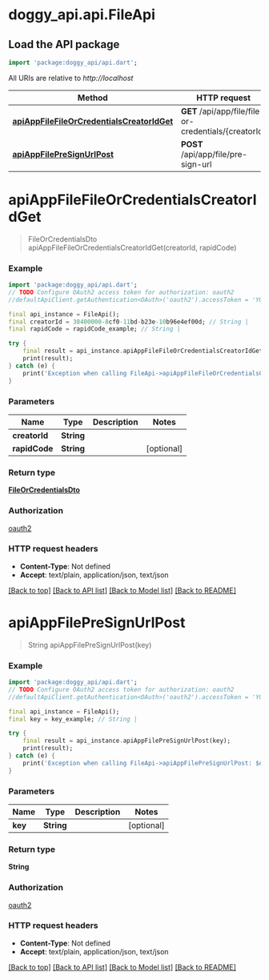 # doggy_api.api.FileApi

## Load the API package
```dart
import 'package:doggy_api/api.dart';
```

All URIs are relative to *http://localhost*

Method | HTTP request | Description
------------- | ------------- | -------------
[**apiAppFileFileOrCredentialsCreatorIdGet**](FileApi.md#apiappfilefileorcredentialscreatoridget) | **GET** /api/app/file/file-or-credentials/{creatorId} | 
[**apiAppFilePreSignUrlPost**](FileApi.md#apiappfilepresignurlpost) | **POST** /api/app/file/pre-sign-url | 


# **apiAppFileFileOrCredentialsCreatorIdGet**
> FileOrCredentialsDto apiAppFileFileOrCredentialsCreatorIdGet(creatorId, rapidCode)



### Example
```dart
import 'package:doggy_api/api.dart';
// TODO Configure OAuth2 access token for authorization: oauth2
//defaultApiClient.getAuthentication<OAuth>('oauth2').accessToken = 'YOUR_ACCESS_TOKEN';

final api_instance = FileApi();
final creatorId = 38400000-8cf0-11bd-b23e-10b96e4ef00d; // String | 
final rapidCode = rapidCode_example; // String | 

try {
    final result = api_instance.apiAppFileFileOrCredentialsCreatorIdGet(creatorId, rapidCode);
    print(result);
} catch (e) {
    print('Exception when calling FileApi->apiAppFileFileOrCredentialsCreatorIdGet: $e\n');
}
```

### Parameters

Name | Type | Description  | Notes
------------- | ------------- | ------------- | -------------
 **creatorId** | **String**|  | 
 **rapidCode** | **String**|  | [optional] 

### Return type

[**FileOrCredentialsDto**](FileOrCredentialsDto.md)

### Authorization

[oauth2](../README.md#oauth2)

### HTTP request headers

 - **Content-Type**: Not defined
 - **Accept**: text/plain, application/json, text/json

[[Back to top]](#) [[Back to API list]](../README.md#documentation-for-api-endpoints) [[Back to Model list]](../README.md#documentation-for-models) [[Back to README]](../README.md)

# **apiAppFilePreSignUrlPost**
> String apiAppFilePreSignUrlPost(key)



### Example
```dart
import 'package:doggy_api/api.dart';
// TODO Configure OAuth2 access token for authorization: oauth2
//defaultApiClient.getAuthentication<OAuth>('oauth2').accessToken = 'YOUR_ACCESS_TOKEN';

final api_instance = FileApi();
final key = key_example; // String | 

try {
    final result = api_instance.apiAppFilePreSignUrlPost(key);
    print(result);
} catch (e) {
    print('Exception when calling FileApi->apiAppFilePreSignUrlPost: $e\n');
}
```

### Parameters

Name | Type | Description  | Notes
------------- | ------------- | ------------- | -------------
 **key** | **String**|  | [optional] 

### Return type

**String**

### Authorization

[oauth2](../README.md#oauth2)

### HTTP request headers

 - **Content-Type**: Not defined
 - **Accept**: text/plain, application/json, text/json

[[Back to top]](#) [[Back to API list]](../README.md#documentation-for-api-endpoints) [[Back to Model list]](../README.md#documentation-for-models) [[Back to README]](../README.md)

